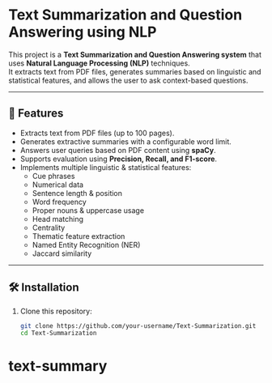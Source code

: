 # Text Summarization and Question Answering using NLP

This project is a **Text Summarization and Question Answering system** that uses **Natural Language Processing (NLP)** techniques.  
It extracts text from PDF files, generates summaries based on linguistic and statistical features, and allows the user to ask context-based questions.

---

## 🚀 Features
- Extracts text from PDF files (up to 100 pages).
- Generates extractive summaries with a configurable word limit.
- Answers user queries based on PDF content using **spaCy**.
- Supports evaluation using **Precision, Recall, and F1-score**.
- Implements multiple linguistic & statistical features:
  - Cue phrases
  - Numerical data
  - Sentence length & position
  - Word frequency
  - Proper nouns & uppercase usage
  - Head matching
  - Centrality
  - Thematic feature extraction
  - Named Entity Recognition (NER)
  - Jaccard similarity

---

## 🛠️ Installation

1. Clone this repository:
   ```bash
   git clone https://github.com/your-username/Text-Summarization.git
   cd Text-Summarization
# text-summary
